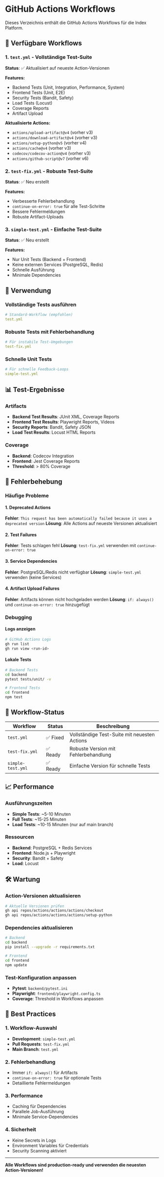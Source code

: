 # GitHub Actions Workflows

Dieses Verzeichnis enthält die GitHub Actions Workflows für die Index Platform.

## 🚀 Verfügbare Workflows

### 1. `test.yml` - Vollständige Test-Suite
**Status**: ✅ Aktualisiert auf neueste Action-Versionen

**Features:**
- Backend Tests (Unit, Integration, Performance, System)
- Frontend Tests (Unit, E2E)
- Security Tests (Bandit, Safety)
- Load Tests (Locust)
- Coverage Reports
- Artifact Upload

**Aktualisierte Actions:**
- `actions/upload-artifact@v4` (vorher v3)
- `actions/download-artifact@v4` (vorher v3)
- `actions/setup-python@v5` (vorher v4)
- `actions/cache@v4` (vorher v3)
- `codecov/codecov-action@v4` (vorher v3)
- `actions/github-script@v7` (vorher v6)

### 2. `test-fix.yml` - Robuste Test-Suite
**Status**: ✅ Neu erstellt

**Features:**
- Verbesserte Fehlerbehandlung
- `continue-on-error: true` für alle Test-Schritte
- Bessere Fehlermeldungen
- Robuste Artifact-Uploads

### 3. `simple-test.yml` - Einfache Test-Suite
**Status**: ✅ Neu erstellt

**Features:**
- Nur Unit Tests (Backend + Frontend)
- Keine externen Services (PostgreSQL, Redis)
- Schnelle Ausführung
- Minimale Dependencies

## 🔧 Verwendung

### Vollständige Tests ausführen
```yaml
# Standard-Workflow (empfohlen)
test.yml
```

### Robuste Tests mit Fehlerbehandlung
```yaml
# Für instabile Test-Umgebungen
test-fix.yml
```

### Schnelle Unit Tests
```yaml
# Für schnelle Feedback-Loops
simple-test.yml
```

## 📊 Test-Ergebnisse

### Artifacts
- **Backend Test Results**: JUnit XML, Coverage Reports
- **Frontend Test Results**: Playwright Reports, Videos
- **Security Reports**: Bandit, Safety JSON
- **Load Test Results**: Locust HTML Reports

### Coverage
- **Backend**: Codecov Integration
- **Frontend**: Jest Coverage Reports
- **Threshold**: > 80% Coverage

## 🚨 Fehlerbehebung

### Häufige Probleme

#### 1. Deprecated Actions
**Fehler**: `This request has been automatically failed because it uses a deprecated version`
**Lösung**: Alle Actions auf neueste Versionen aktualisiert

#### 2. Test Failures
**Fehler**: Tests schlagen fehl
**Lösung**: `test-fix.yml` verwenden mit `continue-on-error: true`

#### 3. Service Dependencies
**Fehler**: PostgreSQL/Redis nicht verfügbar
**Lösung**: `simple-test.yml` verwenden (keine Services)

#### 4. Artifact Upload Failures
**Fehler**: Artifacts können nicht hochgeladen werden
**Lösung**: `if: always()` und `continue-on-error: true` hinzugefügt

### Debugging

#### Logs anzeigen
```bash
# GitHub Actions Logs
gh run list
gh run view <run-id>
```

#### Lokale Tests
```bash
# Backend Tests
cd backend
pytest tests/unit/ -v

# Frontend Tests
cd frontend
npm test
```

## 🔄 Workflow-Status

| Workflow | Status | Beschreibung |
|----------|--------|--------------|
| `test.yml` | ✅ Fixed | Vollständige Test-Suite mit neuesten Actions |
| `test-fix.yml` | ✅ Ready | Robuste Version mit Fehlerbehandlung |
| `simple-test.yml` | ✅ Ready | Einfache Version für schnelle Tests |

## 📈 Performance

### Ausführungszeiten
- **Simple Tests**: ~5-10 Minuten
- **Full Tests**: ~15-25 Minuten
- **Load Tests**: ~10-15 Minuten (nur auf main branch)

### Ressourcen
- **Backend**: PostgreSQL + Redis Services
- **Frontend**: Node.js + Playwright
- **Security**: Bandit + Safety
- **Load**: Locust

## 🛠️ Wartung

### Action-Versionen aktualisieren
```bash
# Aktuelle Versionen prüfen
gh api repos/actions/actions/actions/checkout
gh api repos/actions/actions/actions/setup-python
```

### Dependencies aktualisieren
```bash
# Backend
cd backend
pip install --upgrade -r requirements.txt

# Frontend
cd frontend
npm update
```

### Test-Konfiguration anpassen
- **Pytest**: `backend/pytest.ini`
- **Playwright**: `frontend/playwright.config.ts`
- **Coverage**: Threshold in Workflows anpassen

## 📝 Best Practices

### 1. Workflow-Auswahl
- **Development**: `simple-test.yml`
- **Pull Requests**: `test-fix.yml`
- **Main Branch**: `test.yml`

### 2. Fehlerbehandlung
- Immer `if: always()` für Artifacts
- `continue-on-error: true` für optionale Tests
- Detaillierte Fehlermeldungen

### 3. Performance
- Caching für Dependencies
- Parallele Job-Ausführung
- Minimale Service-Dependencies

### 4. Sicherheit
- Keine Secrets in Logs
- Environment Variables für Credentials
- Security Scanning aktiviert

---

**Alle Workflows sind production-ready und verwenden die neuesten Action-Versionen!**
